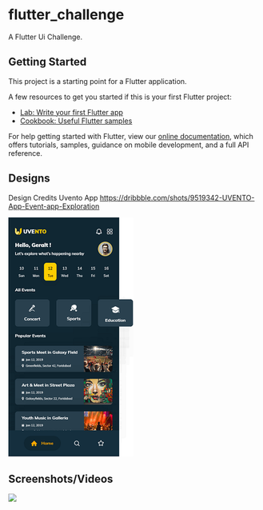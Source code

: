 # flutter_challenge

A Flutter Ui Challenge.

## Getting Started

This project is a starting point for a Flutter application.

A few resources to get you started if this is your first Flutter project:

- [Lab: Write your first Flutter app](https://flutter.dev/docs/get-started/codelab)
- [Cookbook: Useful Flutter samples](https://flutter.dev/docs/cookbook)

For help getting started with Flutter, view our
[online documentation](https://flutter.dev/docs), which offers tutorials, samples, guidance on
mobile development, and a full API reference.

## Designs
Design Credits Uvento App
https://dribbble.com/shots/9519342-UVENTO-App-Event-app-Exploration


![](https://github.com/Abhijithsp/flutter_challenge/blob/main/assets/screenshots/home%20screen-mdpi.png)


## Screenshots/Videos

![](https://github.com/Abhijithsp/flutter_challenge/blob/main/assets/screenshots/flutterchallenge.gif)
